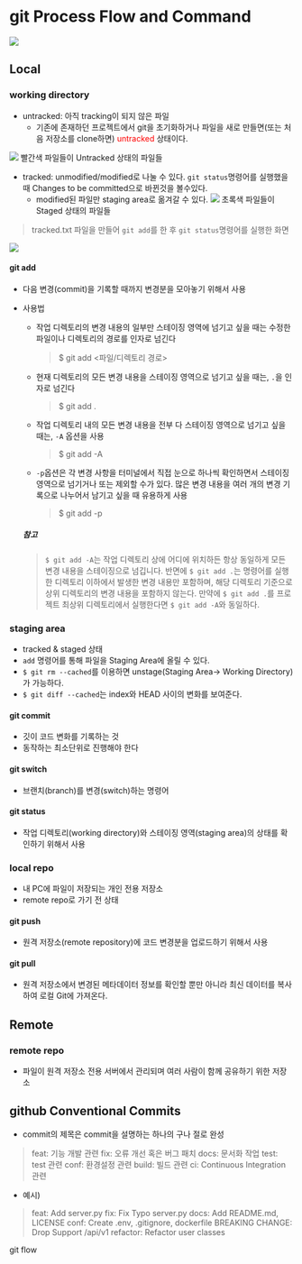 # git Process Flow and Command
![](https://velog.velcdn.com/images/hyeon_17/post/4a13d1e2-acfa-4a0d-8919-b9243a3352a9/image.png)

## Local
### working directory
- untracked: 아직 tracking이 되지 않은 파일
  - 기존에 존재하던 프로젝트에서 git을 초기화하거나 파일을 새로 만들면(또는 처음 저장소를 clone하면) <span style="color: red">untracked</span> 상태이다.
<img src=https://velog.velcdn.com/images/hyeon_17/post/1ae105f9-efd4-4e3e-9618-615e1b7a6125/image.png>
빨간색 파일들이 Untracked 상태의 파일들

- tracked: unmodified/modified로 나눌 수 있다. `git status`명령어를 실행했을 때 Changes to be committed으로 바뀐것을 볼수있다.
  - modified된 파일만 staging area로 옮겨갈 수 있다.
	![](https://velog.velcdn.com/images/hyeon_17/post/7d061718-e81a-4477-9297-d1d1cd503f37/image.png)
초록색 파일들이 Staged 상태의 파일들
> tracked.txt 파일을 만들어 `git add`를 한 후 `git status`명령어를 실행한 화면

 ![](https://velog.velcdn.com/images/hyeon_17/post/f5ba3cfa-eeb1-4214-9c50-41b8936cf376/image.png)
#### git add
  - 다음 변경(commit)을 기록할 때까지 변경분을 모아놓기 위해서 사용
  - 사용법
    - 작업 디렉토리의 변경 내용의 일부만 스테이징 영역에 넘기고 싶을 때는 수정한 파일이나 디렉토리의 경로를 인자로 넘긴다
      > $ git add <파일/디렉토리 경로>
    - 현재 디렉토리의 모든 변경 내용을 스테이징 영역으로 넘기고 싶을 때는, `.`을 인자로 넘긴다
      > $ git add .
    - 작업 디렉토리 내의 모든 변경 내용을 전부 다 스테이징 영역으로 넘기고 싶을 때는, `-A` 옵션을 사용
      > $ git add -A
    - `-p`옵션은 각 변경 사항을 터미널에서 직접 눈으로 하나씩 확인하면서 스테이징 영역으로 넘기거나 또는 제외할 수가 있다. 많은 변경 내용을 여러 개의 변경 기록으로 나누어서 남기고 싶을 때 유용하게 사용
      > $ git add -p
      
     ##### 참고
    > `$ git add -A`는 작업 디렉토리 상에 어디에 위치하든 항상 동일하게 모든 변경 내용을 스테이징으로 넘깁니다. 반면에 `$ git add .`는 명령어를 실행한 디렉토리 이하에서 발생한 변경 내용만 포함하며, 해당 디렉토리 기준으로 상위 디렉토리의 변경 내용을 포함하지 않는다. 만약에 `$ git add .`를 프로젝트 최상위 디렉토리에서 실행한다면 `$ git add -A`와 동일하다.

  
### staging area
- tracked & staged 상태
- `add` 명령어를 통해 파일을 Staging Area에 올릴 수 있다.
- `$ git rm --cached`를 이용하면 unstage(Staging Area-> Working Directory)가 가능하다.
- `$ git diff --cached`는 index와 HEAD 사이의 변화를 보여준다.
#### git commit
  - 깃이 코드 변화를 기록하는 것
  - 동작하는 최소단위로 진행해야 한다
#### git switch
  - 브랜치(branch)를 변경(switch)하는 명령어
#### git status
- 작업 디렉토리(working directory)와 스테이징 영역(staging area)의 상태를 확인하기 위해서 사용

### local repo
- 내 PC에 파일이 저장되는 개인 전용 저장소
- remote repo로 가기 전 상태
#### git push
- 원격 저장소(remote repository)에 코드 변경분을 업로드하기 위해서 사용

#### git pull
- 원격 저장소에서 변경된 메타데이터 정보를 확인할 뿐만 아니라 최신 데이터를 복사하여 로컬 Git에 가져온다.

  
## Remote
### remote repo
- 파일이 원격 저장소 전용 서버에서 관리되며 여러 사람이 함께 공유하기 위한 저장소

## github Conventional Commits
- commit의 제목은 commit을 설명하는 하나의 구나 절로 완성
> feat: 기능 개발 관련
fix: 오류 개선 혹은 버그 패치
docs: 문서화 작업
test: test 관련
conf: 환경설정 관련
build: 빌드 관련
ci: Continuous Integration 관련

  - 예시)
>feat: Add server.py
fix: Fix Typo server.py
docs: Add README.md, LICENSE
conf: Create .env, .gitignore, dockerfile
BREAKING CHANGE: Drop Support /api/v1
refactor: Refactor user classes

git flow